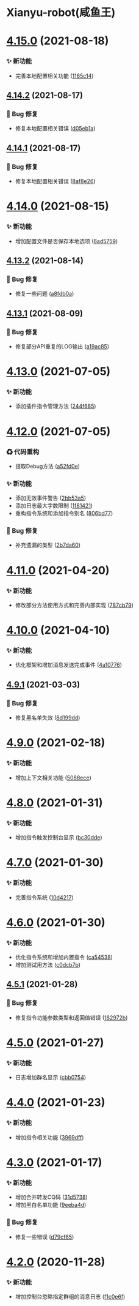 # Xianyu-robot(咸鱼王)

# [4.15.0](https://github.com/blacktunes/xianyu-robot/compare/v4.14.2...v4.15.0) (2021-08-18)


### ✨ 新功能

* 完善本地配置相关功能 ([1165c14](https://github.com/blacktunes/xianyu-robot/commit/1165c14))

## [4.14.2](https://github.com/blacktunes/xianyu-robot/compare/v4.14.1...v4.14.2) (2021-08-17)


### 🐛 Bug 修复

* 修复本地配置相关错误 ([d05eb1a](https://github.com/blacktunes/xianyu-robot/commit/d05eb1a))

## [4.14.1](https://github.com/blacktunes/xianyu-robot/compare/v4.14.0...v4.14.1) (2021-08-17)


### 🐛 Bug 修复

* 修复本地配置相关错误 ([8af8e26](https://github.com/blacktunes/xianyu-robot/commit/8af8e26))

# [4.14.0](https://github.com/blacktunes/xianyu-robot/compare/v4.13.2...v4.14.0) (2021-08-15)


### ✨ 新功能

* 增加配置文件是否保存本地选项 ([6ad5759](https://github.com/blacktunes/xianyu-robot/commit/6ad5759))

## [4.13.2](https://github.com/blacktunes/xianyu-robot/compare/v4.13.1...v4.13.2) (2021-08-14)


### 🐛 Bug 修复

* 修复一些问题 ([a8fdb0a](https://github.com/blacktunes/xianyu-robot/commit/a8fdb0a))

## [4.13.1](https://github.com/blacktunes/xianyu-robot/compare/v4.13.0...v4.13.1) (2021-08-09)


### 🐛 Bug 修复

* 修复部分API重复的LOG输出 ([a19ac85](https://github.com/blacktunes/xianyu-robot/commit/a19ac85))

# [4.13.0](https://github.com/blacktunes/xianyu-robot/compare/v4.12.0...v4.13.0) (2021-07-05)


### ✨ 新功能

* 添加插件指令管理方法 ([244f685](https://github.com/blacktunes/xianyu-robot/commit/244f685))

# [4.12.0](https://github.com/blacktunes/xianyu-robot/compare/v4.11.0...v4.12.0) (2021-07-05)


### ♻ 代码重构

* 提取Debug方法 ([a52fd0e](https://github.com/blacktunes/xianyu-robot/commit/a52fd0e))


### ✨ 新功能

* 添加无效事件警告 ([2bb53a5](https://github.com/blacktunes/xianyu-robot/commit/2bb53a5))
* 添加日志最大字数限制 ([1f81421](https://github.com/blacktunes/xianyu-robot/commit/1f81421))
* 重构指令系统和添加指令别名 ([806bd77](https://github.com/blacktunes/xianyu-robot/commit/806bd77))


### 🐛 Bug 修复

* 补充遗漏的类型 ([2b7da60](https://github.com/blacktunes/xianyu-robot/commit/2b7da60))

# [4.11.0](https://github.com/blacktunes/xianyu-robot/compare/v4.10.0...v4.11.0) (2021-04-20)


### ✨ 新功能

* 修改部分方法使用方式和完善内部实现 ([787cb79](https://github.com/blacktunes/xianyu-robot/commit/787cb79))

# [4.10.0](https://github.com/blacktunes/xianyu-robot/compare/v4.9.1...v4.10.0) (2021-04-10)


### ✨ 新功能

* 优化框架和增加消息发送完成事件 ([4a10776](https://github.com/blacktunes/xianyu-robot/commit/4a10776))

## [4.9.1](https://github.com/blacktunes/xianyu-robot/compare/v4.9.0...v4.9.1) (2021-03-03)


### 🐛 Bug 修复

* 修复黑名单失效 ([8d199dd](https://github.com/blacktunes/xianyu-robot/commit/8d199dd))

# [4.9.0](https://github.com/blacktunes/xianyu-robot/compare/v4.8.0...v4.9.0) (2021-02-18)


### ✨ 新功能

* 增加上下文相关功能 ([5088ece](https://github.com/blacktunes/xianyu-robot/commit/5088ece))

# [4.8.0](https://github.com/blacktunes/xianyu-robot/compare/v4.7.0...v4.8.0) (2021-01-31)


### ✨ 新功能

* 增加指令触发控制台显示 ([bc30dde](https://github.com/blacktunes/xianyu-robot/commit/bc30dde))

# [4.7.0](https://github.com/blacktunes/xianyu-robot/compare/v4.6.0...v4.7.0) (2021-01-30)


### ✨ 新功能

* 完善指令系统 ([10d4217](https://github.com/blacktunes/xianyu-robot/commit/10d4217))

# [4.6.0](https://github.com/blacktunes/xianyu-robot/compare/v4.5.1...v4.6.0) (2021-01-30)


### ✨ 新功能

* 优化指令系统和增加内置指令 ([ca54538](https://github.com/blacktunes/xianyu-robot/commit/ca54538))
* 增加测试用方法 ([c0dcb7b](https://github.com/blacktunes/xianyu-robot/commit/c0dcb7b))

## [4.5.1](https://github.com/blacktunes/xianyu-robot/compare/v4.5.0...v4.5.1) (2021-01-28)


### 🐛 Bug 修复

* 修复指令功能参数类型和返回值错误 ([182972b](https://github.com/blacktunes/xianyu-robot/commit/182972b))

# [4.5.0](https://github.com/blacktunes/xianyu-robot/compare/v4.4.0...v4.5.0) (2021-01-27)


### ✨ 新功能

* 日志增加群名显示 ([cbb0754](https://github.com/blacktunes/xianyu-robot/commit/cbb0754))

# [4.4.0](https://github.com/blacktunes/xianyu-robot/compare/v4.3.0...v4.4.0) (2021-01-23)


### ✨ 新功能

* 增加指令相关功能 ([3969dff](https://github.com/blacktunes/xianyu-robot/commit/3969dff))

# [4.3.0](https://github.com/blacktunes/xianyu-robot/compare/v4.2.0...v4.3.0) (2021-01-17)


### ✨ 新功能

* 增加合并转发CQ码 ([31d5738](https://github.com/blacktunes/xianyu-robot/commit/31d5738))
* 增加黑白名单功能 ([9eeba4d](https://github.com/blacktunes/xianyu-robot/commit/9eeba4d))


### 🐛 Bug 修复

* 修复一些错误 ([d79cf65](https://github.com/blacktunes/xianyu-robot/commit/d79cf65))

# [4.2.0](https://github.com/blacktunes/xianyu-robot/compare/v4.1.0...v4.2.0) (2020-11-28)


### ✨ 新功能

* 增加控制台忽略指定群组的消息日志 ([f1c0e6f](https://github.com/blacktunes/xianyu-robot/commit/f1c0e6f))
